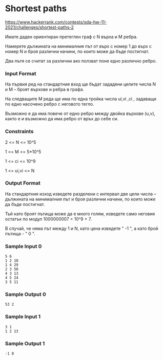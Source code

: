 # Shortest paths

https://www.hackerrank.com/contests/sda-hw-11-2021/challenges/shortest-paths-2

Имате даден ориентиран претеглен граф с N върха и M ребра.

Намерете дължината на минималния път от върх с номер 1 до върх с номер N и броя различни начини, по които може да бъде постигнат.

Два пътя се считат за различни ако ползват поне едно различно ребро.

### Input Format

На първия ред на стандартния вход ще бъдат зададени целите числа N и M – броят върхове и ребра в графа.

На следващите M реда ще има по една тройка числа ui,vi ,ci , задаващи по едно насочено ребро с неговото тегло.

Възможно е да има повече от едно ребро между двойка върхове (u,v), както е и възможно да има ребро от връх до себе си.

### Constraints

2 <= N <= 10^5

1 <= M <= 5*10^5

1 <= ci <= 10^9

1 <= ui,vi <= N

### Output Format

На стандартния изход изведете разделени с интервал две цели числа – дължината на минималния път и броя различни начини, по които може да бъде постигнат.

Тъй като броят пътища може да е много голям, изведете само неговия остатък по модул 1000000007 = 10^9 + 7.

В случай, че няма път между 1 и N, като цена изведете " -1 ", а като брой пътища - " 0 ".

### Sample Input 0

```
5 6
1 2 10
1 4 29
2 3 50
4 3 13
4 5 24
3 5 11
```

### Sample Output 0

```
53 2
```

### Sample Input 1

```
3 1
1 2 13
```

### Sample Output 1

```
-1 0
```